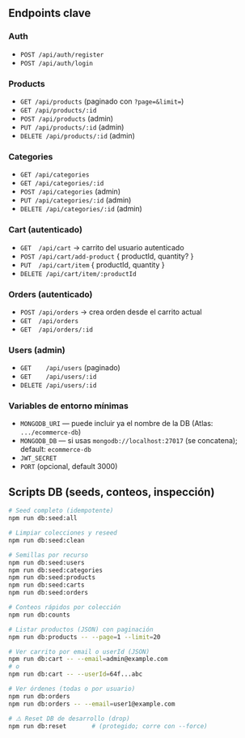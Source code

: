 ## Endpoints clave

### Auth

- `POST /api/auth/register`
- `POST /api/auth/login`

### Products

- `GET /api/products` (paginado con `?page=&limit=`)
- `GET /api/products/:id`
- `POST /api/products` (admin)
- `PUT /api/products/:id` (admin)
- `DELETE /api/products/:id` (admin)

### Categories

- `GET /api/categories`
- `GET /api/categories/:id`
- `POST /api/categories` (admin)
- `PUT /api/categories/:id` (admin)
- `DELETE /api/categories/:id` (admin)

### Cart (autenticado)

- `GET  /api/cart`  → carrito del usuario autenticado
- `POST /api/cart/add-product`  { productId, quantity? }
- `PUT  /api/cart/item`          { productId, quantity }
- `DELETE /api/cart/item/:productId`

### Orders (autenticado)

- `POST /api/orders`         → crea orden desde el carrito actual
- `GET  /api/orders`
- `GET  /api/orders/:id`

### Users (admin)

- `GET    /api/users`         (paginado)
- `GET    /api/users/:id`
- `DELETE /api/users/:id`

### Variables de entorno mínimas

- `MONGODB_URI` — puede incluir ya el nombre de la DB (Atlas: `.../ecommerce-db`)
- `MONGODB_DB`  — si usas `mongodb://localhost:27017` (se concatena); default: `ecommerce-db`
- `JWT_SECRET`
- `PORT` (opcional, default 3000)

## Scripts DB (seeds, conteos, inspección)

```bash
# Seed completo (idempotente)
npm run db:seed:all

# Limpiar colecciones y reseed
npm run db:seed:clean

# Semillas por recurso
npm run db:seed:users
npm run db:seed:categories
npm run db:seed:products
npm run db:seed:carts
npm run db:seed:orders

# Conteos rápidos por colección
npm run db:counts

# Listar productos (JSON) con paginación
npm run db:products -- --page=1 --limit=20

# Ver carrito por email o userId (JSON)
npm run db:cart -- --email=admin@example.com
# o
npm run db:cart -- --userId=64f...abc

# Ver órdenes (todas o por usuario)
npm run db:orders
npm run db:orders -- --email=user1@example.com

# ⚠️ Reset DB de desarrollo (drop)
npm run db:reset       # (protegido; corre con --force)
```
